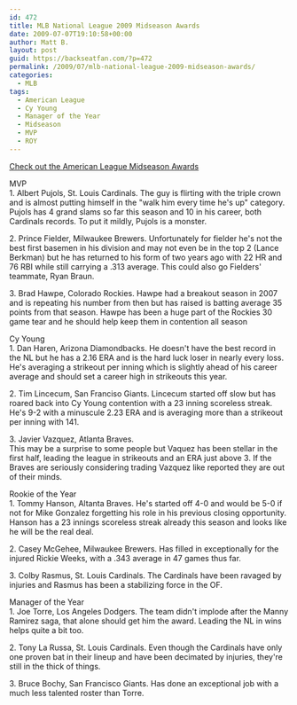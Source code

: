 ```yaml
---
id: 472
title: MLB National League 2009 Midseason Awards
date: 2009-07-07T19:10:58+00:00
author: Matt B.
layout: post
guid: https://backseatfan.com/?p=472
permalink: /2009/07/mlb-national-league-2009-midseason-awards/
categories:
  - MLB
tags:
  - American League
  - Cy Young
  - Manager of the Year
  - Midseason
  - MVP
  - ROY
---
```


<div class="entry">
  <p>
    <a href="https://backseatfan.com/index.php/2009/07/mlb-american-league-2009-midseason-awards/">Check out the American League Midseason Awards</a>
  </p>

  <p>
    MVP<br /> 1. Albert Pujols, St. Louis Cardinals. The guy is flirting with the triple crown and is almost putting himself in the "walk him every time he's up" category. Pujols has 4 grand slams so far this season and 10 in his career, both Cardinals records. To put it mildly, Pujols is a monster.
  </p>

  <p>
    2. Prince Fielder, Milwaukee Brewers. Unfortunately for fielder he's not the best first basemen in his division and may not even be in the top 2 (Lance Berkman) but he has returned to his form of two years ago with 22 HR and 76 RBI while still carrying a .313 average. This could also go Fielders' teammate, Ryan Braun.
  </p>

  <p>
    3. Brad Hawpe, Colorado Rockies. Hawpe had a breakout season in 2007 and is repeating his number from then but has raised is batting average 35 points from that season. Hawpe has been a huge part of the Rockies 30 game tear and he should help keep them in contention all season
  </p>

  <p>
    Cy Young<br /> 1. Dan Haren, Arizona Diamondbacks. He doesn't have the best record in the NL but he has a 2.16 ERA and is the hard luck loser in nearly every loss. He's averaging a strikeout per inning which is slightly ahead of his career average and should set a career high in strikeouts this year.
  </p>

  <p>
    2. Tim Lincecum, San Franciso Giants. Lincecum started off slow but has roared back into Cy Young contention with a 23 inning scoreless streak. He's 9-2 with a minuscule 2.23 ERA and is averaging more than a strikeout per inning with 141.
  </p>

  <p>
    3. Javier Vazquez, Atlanta Braves.<br /> This may be a surprise to some people but Vaquez has been stellar in the first half, leading the league in strikeouts and an ERA just above 3. If the Braves are seriously considering trading Vazquez like reported they are out of their minds.
  </p>

  <p>
    Rookie of the Year<br /> 1. Tommy Hanson, Altanta Braves. He's started off 4-0 and would be 5-0 if not for Mike Gonzalez forgetting his role in his previous closing opportunity. Hanson has a 23 innings scoreless streak already this season and looks like he will be the real deal.
  </p>

  <p>
    2. Casey McGehee, Milwaukee Brewers. Has filled in exceptionally for the injured Rickie Weeks, with a .343 average in 47 games thus far.
  </p>

  <p>
    3. Colby Rasmus, St. Louis Cardinals. The Cardinals have been ravaged by injuries and Rasmus has been a stabilizing force in the OF.
  </p>

  <p>
    Manager of the Year<br /> 1. Joe Torre, Los Angeles Dodgers. The team didn't implode after the Manny Ramirez saga, that alone should get him the award. Leading the NL in wins helps quite a bit too.
  </p>

  <p>
    2. Tony La Russa, St. Louis Cardinals. Even though the Cardinals have only one proven bat in their lineup and have been decimated by injuries, they're still in the thick of things.
  </p>

  <p>
    3. Bruce Bochy, San Francisco Giants. Has done an exceptional job with a much less talented roster than Torre.
  </p>
</div>
